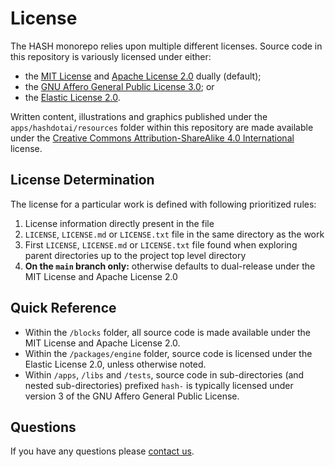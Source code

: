 # License

The HASH monorepo relies upon multiple different licenses. Source code in this repository is variously licensed under either:
- the [MIT License](https://github.com/hashintel/hash/blob/main/.github/licenses/LICENSE-MIT.md) and [Apache License 2.0](https://github.com/hashintel/hash/blob/main/.github/licenses/LICENSE-APACHE.md) dually (default);
- the [GNU Affero General Public License 3.0](https://github.com/hashintel/hash/blob/main/.github/licenses/LICENSE-AGPL.md); or
- the [Elastic License 2.0](https://github.com/hashintel/hash/blob/main/.github/licenses/LICENSE-ELASTIC.md).

Written content, illustrations and graphics published under the `apps/hashdotai/resources` folder within this repository are made available under the [Creative Commons Attribution-ShareAlike 4.0 International](https://github.com/hashintel/hash/blob/main/apps/hashdotai/resources/LICENSE.md) license.

## License Determination

The license for a particular work is defined with following prioritized rules:

1.  License information directly present in the file
1.  `LICENSE`, `LICENSE.md` or `LICENSE.txt` file in the same directory as the work
1.  First `LICENSE`, `LICENSE.md` or `LICENSE.txt` file found when exploring parent directories up to the project top level directory
1.  **On the `main` branch only:** otherwise defaults to dual-release under the MIT License and Apache License 2.0

## Quick Reference

- Within the `/blocks` folder, all source code is made available under the MIT License and Apache License 2.0.
- Within the `/packages/engine` folder, source code is licensed under the Elastic License 2.0, unless otherwise noted.
- Within `/apps`, `/libs` and `/tests`, source code in sub-directories (and nested sub-directories) prefixed `hash-` is typically licensed under version 3 of the GNU Affero General Public License.

## Questions

If you have any questions please [contact us](https://hash.ai/contact).

